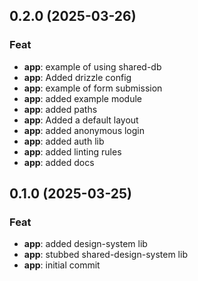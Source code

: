 ## 0.2.0 (2025-03-26)

### Feat

- **app**: example of using shared-db
- **app**: Added drizzle config
- **app**: example of form submission
- **app**: added example module
- **app**: added paths
- **app**: Added a default layout
- **app**: added anonymous login
- **app**: added auth lib
- **app**: added linting rules
- **app**: added docs

## 0.1.0 (2025-03-25)

### Feat

- **app**: added design-system lib
- **app**: stubbed shared-design-system lib
- **app**: initial commit

